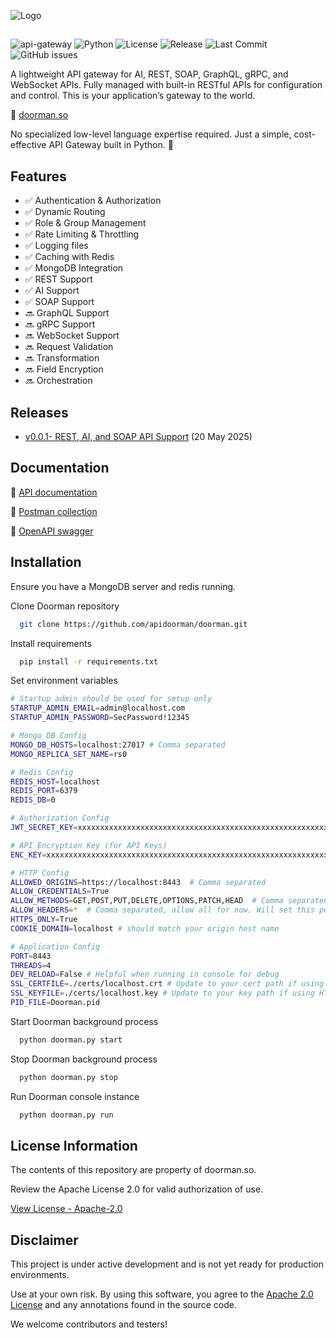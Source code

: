 
![Logo](https://i.ibb.co/5WVvCfkx/doorman-logo.png)

##

![api-gateway](https://img.shields.io/badge/API-Gateway-blue)
![Python](https://img.shields.io/badge/Python-3.10%2B-blue)
![License](https://img.shields.io/badge/license-Apache%202.0-green)
![Release](https://img.shields.io/badge/release-pre--release-orange)
![Last Commit](https://img.shields.io/github/last-commit/apidoorman/doorman)
![GitHub issues](https://img.shields.io/github/issues/apidoorman/doorman)

A lightweight API gateway for AI, REST, SOAP, GraphQL, gRPC, and WebSocket APIs. Fully managed with built-in RESTful APIs for configuration and control. This is your application’s gateway to the world.

🔗 [doorman.so](https://doorman.so)

No specialized low-level language expertise required. Just a simple, cost-effective API Gateway built in Python. 🐍


## Features
- ✅ Authentication & Authorization
- ✅ Dynamic Routing
- ✅ Role & Group Management
- ✅ Rate Limiting & Throttling
- ✅ Logging files
- ✅ Caching with Redis
- ✅ MongoDB Integration
- ✅ REST Support
- ✅ AI Support
- ✅ SOAP Support
- 🔜 GraphQL Support
- 🔜 gRPC Support
- 🔜 WebSocket Support
- 🔜 Request Validation
- 🔜 Transformation
- 🔜 Field Encryption
- 🔜 Orchestration


## Releases
- [v0.0.1- REST, AI, and SOAP API Support](https://github.com/apidoorman/doorman/releases) (20 May 2025)


## Documentation
🔗 [API documentation](https://doorman.so/docs)

🔗 [Postman collection](https://doorman.so/doorman-postman-collection.json)

🔗 [OpenAPI swagger](https://doorman.so/openapi.json)


## Installation
Ensure you have a MongoDB server and redis running.

Clone Doorman repository

```bash
  git clone https://github.com/apidoorman/doorman.git
```

Install requirements

```bash
  pip install -r requirements.txt
```

Set environment variables
```bash
# Startup admin should be used for setup only
STARTUP_ADMIN_EMAIL=admin@localhost.com
STARTUP_ADMIN_PASSWORD=SecPassword!12345

# Mongo DB Config
MONGO_DB_HOSTS=localhost:27017 # Comma separated
MONGO_REPLICA_SET_NAME=rs0

# Redis Config
REDIS_HOST=localhost
REDIS_PORT=6379
REDIS_DB=0

# Authorization Config
JWT_SECRET_KEY=xxxxxxxxxxxxxxxxxxxxxxxxxxxxxxxxxxxxxxxxxxxxxxxxxxxxxxxxxxxxxxxx

# API Encryption Key (for API Keys)
ENC_KEY=xxxxxxxxxxxxxxxxxxxxxxxxxxxxxxxxxxxxxxxxxxxxxxxxxxxxxxxxxxxxxxxx

# HTTP Config
ALLOWED_ORIGINS=https://localhost:8443  # Comma separated
ALLOW_CREDENTIALS=True
ALLOW_METHODS=GET,POST,PUT,DELETE,OPTIONS,PATCH,HEAD  # Comma separated
ALLOW_HEADERS=*  # Comma separated, allow all for now. Will set this per API
HTTPS_ONLY=True
COOKIE_DOMAIN=localhost # should match your origin host name

# Application Config
PORT=8443
THREADS=4
DEV_RELOAD=False # Helpful when running in console for debug
SSL_CERTFILE=./certs/localhost.crt # Update to your cert path if using HTTPS_ONlY
SSL_KEYFILE=./certs/localhost.key # Update to your key path if using HTTPS_ONlY
PID_FILE=Doorman.pid
```

Start Doorman background process
    
```bash
  python doorman.py start
```

Stop Doorman background process
    
```bash
  python doorman.py stop
```

Run Doorman console instance
    
```bash
  python doorman.py run
```


## License Information
The contents of this repository are property of doorman.so.

Review the Apache License 2.0 for valid authorization of use.

[View License - Apache-2.0](https://www.apache.org/licenses/LICENSE-2.0)


## Disclaimer
This project is under active development and is not yet ready for production environments.

Use at your own risk. By using this software, you agree to the [Apache 2.0 License](https://www.apache.org/licenses/LICENSE-2.0) and any annotations found in the source code.

We welcome contributors and testers!
